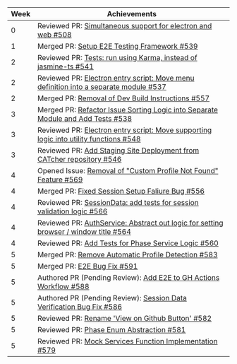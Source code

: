 | Week | Achievements                                                                                                                                 |
| ---- | -------------------------------------------------------------------------------------------------------------------------------------------- |
| 0    | Reviewed PR: [Simultaneous support for electron and web #508](https://github.com/CATcher-org/CATcher/pull/508)
| 1    | Merged PR: [Setup E2E Testing Framework #539](https://github.com/CATcher-org/CATcher/pull/539)
| 2    | Reviewed PR: [Tests: run using Karma, instead of jasmine-ts #541](https://github.com/CATcher-org/CATcher/issues/541)
| 2    | Reviewed PR: [Electron entry script: Move menu definition into a separate module #537](https://github.com/CATcher-org/CATcher/issues/537)
| 2    | Merged PR: [Removal of Dev Build Instructions #557](https://github.com/CATcher-org/CATcher/issues/557)
| 3    | Merged PR: [Refactor Issue Sorting Logic into Separate Module and Add Tests #538](https://github.com/CATcher-org/CATcher/pull/538) |
| 3    | Reviewed PR: [Electron entry script: Move supporting logic into utility functions #548](https://github.com/CATcher-org/CATcher/pull/548) |
| 3    | Reviewed PR: [Add Staging Site Deployment from CATcher repository #546](https://github.com/CATcher-org/CATcher/pull/546) |
| 4    | Opened Issue: [Removal of "Custom Profile Not Found" Feature #569](https://github.com/CATcher-org/CATcher/issues/569) |
| 4    | Merged PR: [Fixed Session Setup Faliure Bug #556](https://github.com/CATcher-org/CATcher/pull/556) |
| 4    | Reviewed PR: [SessionData: add tests for session validation logic #566](https://github.com/CATcher-org/CATcher/pull/566) |
| 4    | Reviewed PR: [AuthService: Abstract out logic for setting browser / window title #564](https://github.com/CATcher-org/CATcher/pull/564) |
| 4    | Reviewed PR: [Add Tests for Phase Service Logic #560](https://github.com/CATcher-org/CATcher/pull/560) |
| 5    | Merged PR: [Remove Automatic Profile Detection #583](https://github.com/CATcher-org/CATcher/pull/583) |
| 5    | Merged PR: [E2E Bug Fix #591](https://github.com/CATcher-org/CATcher/pull/591) |
| 5    | Authored PR (Pending Review): [Add E2E to GH Actions Workflow #588](https://github.com/CATcher-org/CATcher/pull/588) |
| 5    | Authored PR (Pending Review): [Session Data Verification Bug Fix #586](https://github.com/CATcher-org/CATcher/pull/586) |
| 5    | Reviewed PR: [Rename 'View on Github Button' #582](https://github.com/CATcher-org/CATcher/pull/582) |
| 5    | Reviewed PR: [Phase Enum Abstraction #581](https://github.com/CATcher-org/CATcher/pull/581) |
| 5    | Reviewed PR: [Mock Services Function Implementation #579](https://github.com/CATcher-org/CATcher/pull/579) |
